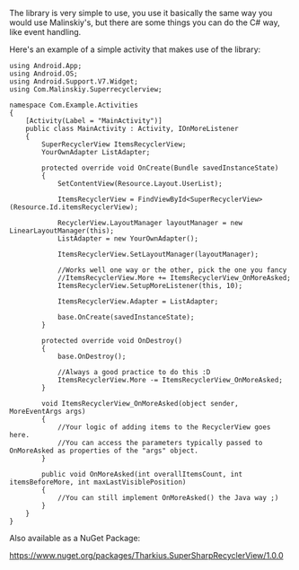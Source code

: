 The library is very simple to use, you use it basically the same way you would use Malinskiy's, but there are some things you can do the C# way, like event handling.

Here's an example of a simple activity that makes use of the library:

    using Android.App;
    using Android.OS;
    using Android.Support.V7.Widget;
    using Com.Malinskiy.Superrecyclerview;

    namespace Com.Example.Activities
    {
        [Activity(Label = "MainActivity")]
        public class MainActivity : Activity, IOnMoreListener
        {
            SuperRecyclerView ItemsRecyclerView;
            YourOwnAdapter ListAdapter;

            protected override void OnCreate(Bundle savedInstanceState)
            {
                SetContentView(Resource.Layout.UserList);

                ItemsRecyclerView = FindViewById<SuperRecyclerView>(Resource.Id.itemsRecyclerView);

                RecyclerView.LayoutManager layoutManager = new LinearLayoutManager(this);
                ListAdapter = new YourOwnAdapter();

                ItemsRecyclerView.SetLayoutManager(layoutManager);
                
                //Works well one way or the other, pick the one you fancy
                //ItemsRecyclerView.More += ItemsRecyclerView_OnMoreAsked;
                ItemsRecyclerView.SetupMoreListener(this, 10);
                
                ItemsRecyclerView.Adapter = ListAdapter;

                base.OnCreate(savedInstanceState);
            }

            protected override void OnDestroy()
            {
                base.OnDestroy();

                //Always a good practice to do this :D
                ItemsRecyclerView.More -= ItemsRecyclerView_OnMoreAsked;
            }

            void ItemsRecyclerView_OnMoreAsked(object sender, MoreEventArgs args)
            {
                //Your logic of adding items to the RecyclerView goes here.
                //You can access the parameters typically passed to OnMoreAsked as properties of the "args" object. 
            }

            public void OnMoreAsked(int overallItemsCount, int itemsBeforeMore, int maxLastVisiblePosition)
            {
                //You can still implement OnMoreAsked() the Java way ;)
            }
        }
    }



Also available as a NuGet Package:

https://www.nuget.org/packages/Tharkius.SuperSharpRecyclerView/1.0.0

